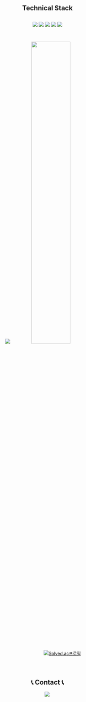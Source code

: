<div align="center">
    <h2>Technical Stack</h2>
    <div style="display: flex; flex-direction: column; align-items: center; text-align: center;", align='center'>
        <p align = 'center'>
            <img src="https://img.shields.io/badge/Pytorch-EE4C2C?style=for-the-badge&logo=Pytorch&logoColor=white">
            <img src="https://img.shields.io/badge/Sklearn-ffffff?style=for-the-badge&logo=Scikit-learn&logoColor=red">
            <img src="https://img.shields.io/badge/Flask-000000?style=for-the-badge&logo=Flask&logoColor=white"> 
            <img src="https://img.shields.io/badge/python-3776AB?style=for-the-badge&logo=python&logoColor=white"> 
            <img src="https://img.shields.io/badge/Opencv-5C3EE8?style=for-the-badge&logo=OpenCV&logoColor=white">
        </p>
    </div><br>
    <p align = 'center'>
        <img src="https://github-readme-stats.vercel.app/api/top-langs/?username=hyunjoon0208&layout=compact&theme=tokyonight" style="margin-right: 3px;">
        <img src="https://github-readme-stats.vercel.app/api?username=hyunjoon0208&theme=tokyonight&show_icons=true" width="50%">
    </p>
</div>

&nbsp;
&nbsp;
&nbsp;&nbsp;&nbsp;&nbsp;&nbsp;&nbsp;&nbsp;&nbsp;&nbsp;&nbsp;&nbsp;&nbsp;&nbsp;&nbsp;&nbsp;&nbsp;&nbsp;&nbsp;&nbsp;&nbsp;&nbsp;&nbsp;&nbsp;&nbsp;&nbsp;&nbsp;&nbsp;&nbsp;&nbsp;&nbsp;&nbsp;&nbsp;&nbsp;&nbsp;&nbsp;&nbsp;&nbsp;&nbsp;&nbsp;&nbsp;&nbsp;&nbsp;&nbsp;&nbsp;&nbsp;&nbsp;&nbsp;&nbsp;&nbsp;&nbsp;&nbsp;&nbsp;&nbsp;&nbsp;&nbsp;&nbsp;&nbsp;[![Solved.ac프로필](http://mazassumnida.wtf/api/v2/generate_badge?boj=juatis96)](https://solved.ac/juatis96)

<div style="display: flex; flex-direction: column; align-items: center; text-align: center;", align='center'>
	<p align = 'center'>
	<h2>📞 Contact 📞</h2>
    <div style="display: flex; justify-content: center; margin-bottom: 10px;">
        <a href="mailto:juatis96@gmail.com">
            <img src="https://img.shields.io/badge/Gmail-EA4335?style=for-the-badge&logo=Gmail&logoColor=white" style="margin-right: 3px;"> 
        </a>
    </div><br>
	</p>
</div>